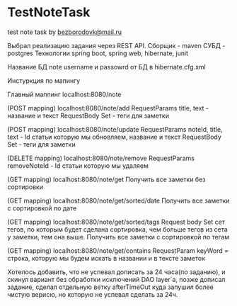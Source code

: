 # TestNoteTask
test note task by bezborodovk@mail.ru

Выбрал реализацию задания через REST API.
Сборщик - maven
СУБД - postgres
Технологии spring boot, spring web, hibernate, junit

Название БД note
username и passowrd от БД в hibernate.cfg.xml


Инстуркция по мапингу

Главный маппинг localhost:8080/note



(POST mapping)
localhost:8080/note/add
RequestParams title, text - название и текст
RequestBody Set<HashTagEntity> - теги для заметки


(POST mapping)
localhost:8080/note/update
RequestParams noteId, title, text - Id статьи которую мы обновляем, название и текст
RequestBody Set<HashTagEntity> - теги для заметки


(DELETE mapping) 
localhost:8080/note/remove
RequestParams removeNoteId - Id статьи которую мы удаляем


(GET mapping)
localhost:8080/note/get
Получить все заметки без сортировки


(GET mapping)
localhost:8080/note/get/sorted/date
Получить все заметки с сортировкой по дате


(GET mapping)
localhost:8080/note/get/sorted/tags
Request body Set<HashTagEntity> сет тегов, по которым будет сделана сортировка, чем больше тегов из сета у заметки, тем она выше.
Получить все заметки с сортировкой по тегам


(GET mapping)
localhost:8080/note/get/contains
RequestParam keyWord = строка, которую мы будем искать в названии и в тексте заметок

 

Хотелось добавить, что не успевал дописать за 24 часа(по заданию), и скинул вариант без обработки исключений DAO layer`a, позже дописал задание, сделал отдельную ветку afterTimeOut куда запушил более чистую верисю, но которую не успевал сделать за 24ч.





